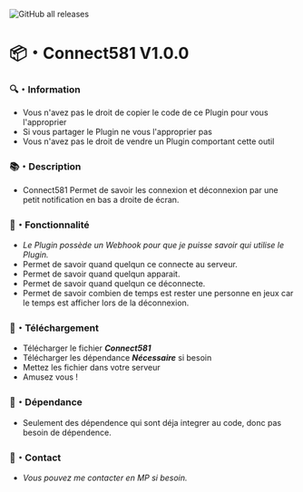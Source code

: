 ![GitHub all releases](https://img.shields.io/github/downloads/Shape581/Connect581/total)

# :package:・Connect581 V1.0.0

### :mag:・Information

- Vous n'avez pas le droit de copier le code de ce Plugin pour vous l'approprier
- Si vous partager le Plugin ne vous l'approprier pas
- Vous n'avez pas le droit de vendre un Plugin comportant cette outil

### :books:・Description

- Connect581 Permet de savoir les connexion et déconnexion par une petit notification en bas a droite de écran.

### :toolbox:・Fonctionnalité

- *Le Plugin possède un Webhook pour que je puisse savoir qui utilise le Plugin.*
- Permet de savoir quand quelqun ce connecte au serveur.
- Permet de savoir quand quelqun apparait.
- Permet de savoir quand quelqun ce déconnecte.
- Permet de savoir combien de temps est rester une personne en jeux car le temps est afficher lors de la déconnexion.

### :link:・Téléchargement

- Télécharger le fichier ***Connect581***
- Télécharger les dépendance ***Nécessaire*** si besoin
- Mettez les fichier dans votre serveur
- Amusez vous !

### :link:・Dépendance

- Seulement des dépendence qui sont déja integrer au code, donc pas besoin de dépendence.

### :speech_balloon:・Contact

- *Vous pouvez me contacter en MP si besoin.*

